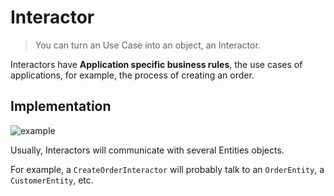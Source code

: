 # Interactor

> You can turn an Use Case into an object, an Interactor.

Interactors have __Application specific business rules__, the use cases of applications, for example, the process of creating an order.

## Implementation

![example](https://cleancodejava.com/wp-content/uploads/2016/07/boundaryinteractorentitydelivery_mechanism.png)

Usually, Interactors will communicate with several Entities objects.

For example, a `CreateOrderInteractor` will probably talk to an `OrderEntity`, a `CustomerEntity`, etc.
